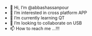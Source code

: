 - 👋 Hi, I’m @abbashassanpour
- 👀 I’m interested in cross platform APP
- 🌱 I’m currently learning QT
- 💞️ I’m looking to collaborate on USB 
- 📫 How to reach me ...!!!

<!---
abbashassanpour/abbashassanpour is a ✨ special ✨ repository because its `README.md` (this file) appears on your GitHub profile.
You can click the Preview link to take a look at your changes.
--->
